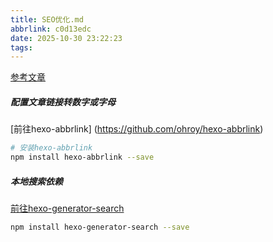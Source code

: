 ```yaml
---
title: SEO优化.md
abbrlink: c0d13edc
date: 2025-10-30 23:22:23
tags:
---
```


[参考文章](https://www.bilibili.com/video/BV1oY4y1c7p2?spm_id_from=333.788.videopod.sections&vd_source=ea17cc98c1d91f3d417b563b5af01365)

##### 配置文章链接转数字或字母
[前往hexo-abbrlink] (https://github.com/ohroy/hexo-abbrlink)
``` bash
# 安装hexo-abbrlink
npm install hexo-abbrlink --save
```


##### 本地搜索依赖
[前往hexo-generator-search](https://github.com/wzpan/hexo-generator-search)
``` bash
npm install hexo-generator-search --save
```

